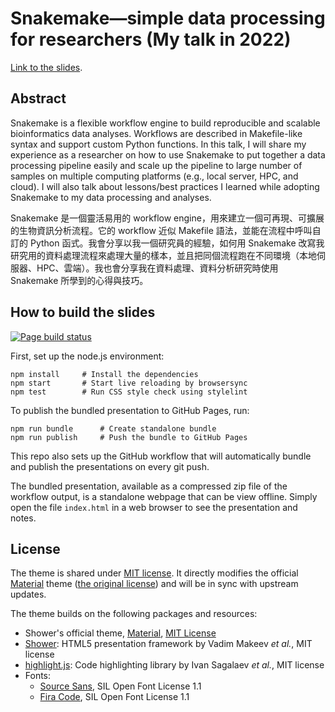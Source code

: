 # Snakemake—simple data processing for researchers (My talk in 2022)
[Link to the slides][gh-pages].

[gh-pages]: https://blog.liang2.tw/2022Talk-snakemake/
[workflow-status]: https://github.com/ccwang002/2022Talk-snakemake/actions/workflows/publish.yml


## Abstract
Snakemake is a flexible workflow engine to build reproducible and scalable bioinformatics data analyses.
Workflows are described in Makefile-like syntax and support custom Python functions.
In this talk, I will share my experience as a researcher on how to use Snakemake to put together a data processing pipeline easily and scale up the pipeline to large number of samples on multiple computing platforms (e.g., local server, HPC, and cloud).
I will also talk about lessons/best practices I learned while adopting Snakemake to my data processing and analyses.

Snakemake 是一個靈活易用的 workflow engine，用來建立一個可再現、可擴展的生物資訊分析流程。它的 workflow 近似 Makefile 語法，並能在流程中呼叫自訂的 Python 函式。我會分享以我一個研究員的經驗，如何用 Snakemake 改寫我研究用的資料處理流程來處理大量的樣本，並且把同個流程跑在不同環境（本地伺服器、HPC、雲端）。我也會分享我在資料處理、資料分析研究時使用 Snakemake 所學到的心得與技巧。


## How to build the slides
[![Page build status](https://github.com/ccwang002/2022Talk-snakemake/actions/workflows/pages/pages-build-deployment/badge.svg)][workflow-status]

First, set up the node.js environment:

    npm install     # Install the dependencies
    npm start       # Start live reloading by browsersync
    npm test        # Run CSS style check using stylelint

To publish the bundled presentation to GitHub Pages, run:

    npm run bundle      # Create standalone bundle
    npm run publish     # Push the bundle to GitHub Pages

This repo also sets up the GitHub workflow that will automatically bundle and publish the presentations on every git push.

The bundled presentation, available as a compressed zip file of the workflow output, is a standalone webpage that can be view offline.
Simply open the file `index.html` in a web browser to see the presentation and notes.


## License
The theme is shared under [MIT license](LICENSE.md).
It directly modifies the official [Material][Material theme] theme ([the original license][Material license]) and will be in sync with upstream updates.

The theme builds on the following packages and resources:

- Shower's official theme, [Material][Material theme], [MIT License][Material license]
- [Shower]: HTML5 presentation framework by Vadim Makeev *et al.*, MIT license
- [highlight.js]: Code highlighting library by Ivan Sagalaev *et al.*, MIT license
- Fonts:
    - [Source Sans], SIL Open Font License 1.1
    - [Fira Code], SIL Open Font License 1.1

[Material theme]: https://github.com/shower/material
[Material license]: LICENSE.shower_material.md
[shower]: https://github.com/shower/shower
[highlight.js]: http://highlightjs.org/
[Source Sans]: https://github.com/adobe-fonts/source-sans
[Fira Code]: https://github.com/tonsky/FiraCode
